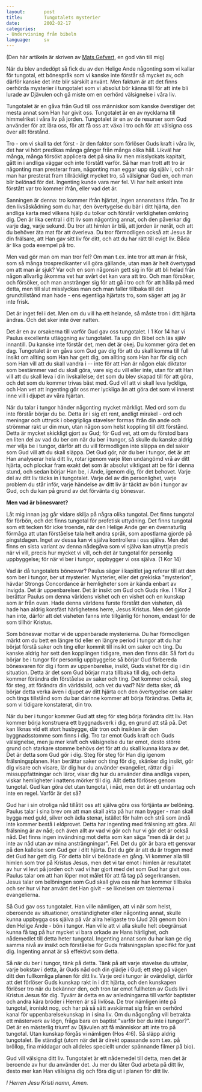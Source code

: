 ```yaml
---
layout:       post
title:        Tungotalets mysterier
date:         2002-02-17
categories:
- Undervisning från bibeln
language:     sv
---
```

(Den här artikeln är skriven av <a
href="mailto:mats@visionutv.se">Mats Gefvert</a>, en god vän till
mig)

När du blev andedöpt så fick du av den Helige Ande
någonting som vi kallar för tungotal, ett bönespråk som vi kanske inte
förstår så
mycket av, och därför kanske det inte blir särskilt
använt. Men faktum är att det finns oerhörda mysterier i tungotalet
som vi absolut bör känna till för att inte bli lurade av Djävulen och
gå miste om en oerhörd välsignelse i våra liv. 

Tungotalet är en
gåva från Gud till oss människor som kanske
överstiger det mesta
annat som Han har givit oss.  Tungotalet är en av
nycklarna till
himmelriket i våra liv på jorden. Tungotalet är en av
de resurser
som Gud använder för att lära oss, för att få oss att växa
i tro
och för att välsigna oss över allt förstånd.

Tro - om vi skall
ta det först - är den faktor som förlöser Guds kraft
i våra liv,
det har vi hört predikas många gånger från många olika
håll.
Likväl har många, många försökt applicera det på sina liv
men
misslyckats kapitalt, gått in i andliga väggar och inte
förstått
varför. Så har man trott att tro är någonting man
presterar fram,
någonting man eggar upp sig själv i, och när man
har presterat fram
tillräckligt mycket tro, så välsignar Gud en,
och man blir belönad för
det. Ingenting kunde vara mer fel. Vi har
helt enkelt inte förstått
var tro kommer ifrån, eller vad det
är.

Sanningen är denna: tro kommer ifrån hjärtat, ingen
annanstans
ifrån. Tro är den livsåskådning som du har, den
övertygelse du bär i
ditt hjärta, den andliga karta med vilkens
hjälp du tolkar och förstår
verkligheten omkring dig. Den är lika
central i ditt liv som någonting
annat, och den påverkar dig varje
dag, varje sekund.  Du tror att
himlen är blå, att jorden är neråt,
och att du behöver äta mat för att
överleva. Du tror förmodligen
också att Jesus är din frälsare, att Han
gav sitt liv för ditt, och
att du har rätt till evigt liv. Båda är
lika goda exempel på
tro.

Men vad gör man om man tror fel? Om man t.ex. inte tror
att man är
frisk, som så många trospredikanter vill göra gällande,
utan man är
helt övertygad om att man är sjuk? Var och en som
någonsin gett sig in
för att bli helad från någon allvarlig åkomma
vet hur svårt det kan
vara att tro. Och man försöker, och försöker,
och man anstränger sig
för att gå i tro och för att hålla på med
detta, men till slut
misslyckas man och man faller tillbaka till
det grundtillstånd man
hade - ens egentliga hjärtats tro, som säger
att jag är inte frisk.

Det är inget fel i det. Men om du vill
ha ett helande, så måste tron i
ditt hjärta ändras. Och det sker
inte över natten.

Det är en av orsakerna till varför Gud gav
oss tungotalet. I 1 Kor 14
har vi Paulus excellenta utläggning av
tungotalet. Ta upp din Bibel
och läs själv innantill. Du kanske
inte förstår det, men det är
okej. Du kommer göra det en
dag. Tungotalet är en gåva som Gud gav dig
för att du skall komma
till full insikt om allting som Han har gett
dig, om allting som
Han har för dig och som Han vill att du skall
vandra i -- inte för
att Han är någon elak diktator som bestämmer vad
du skall göra,
vare sig du vill eller inte, utan för att Han vill att
du skall
leva i din livskallelse; det som du blev skapad till för att
göra,
och det som du kommer trivas bäst med. Gud vill att vi skall
leva
lyckliga, och Han vet att ingenting gör oss mer lyckliga än
att
göra det som vi innerst inne vill i djupet av våra
hjärtan.

När du talar i tungor händer någonting mycket
märkligt. Med ord som du
inte förstår börjar du be. Detta är i sig
ett rent, andligt mirakel -
ord och meningar och uttryck i
obegripliga stavelser formas ifrån din
ande och strömmar rakt ur
din mun, utan någon som helst koppling till
ditt förstånd.  Detta
är mycket skickligt gjort av Gud; för Gud vet,
att om du förstod
bara en liten del av vad du ber om när du ber i
tungor, så skulle
du kanske aldrig mer vilja be i tungor, därför att
du vill
förmodligen inte släppa en del saker som Gud vill att du
skall
släppa. Det Gud gör, när du ber i tungor, det är att Han
analyserar
hela ditt liv, rotar igenom varje liten undangömd vrå av
ditt hjärta,
och plockar fram exakt det som är absolut viktigast
att be för i denna
stund, och sedan börjar Han be, i Ande, igenom
dig, för det
behovet. Varje del av ditt liv täcks in i
tungotalet. Varje del av din
personlighet, varje problem du står
inför, varje händelse av ditt liv
är täckt av bön i tungor av Gud,
och du kan på grund av det förvänta
dig
bönesvar.

<strong>Men vad är bönesvaret?</strong>

Låt
mig innan jag går vidare skilja på några olika tungotal. Det
finns
tungotal för förbön, och det finns tungotal för
profetisk
uttydning. Det finns tungotal som ett tecken för icke
troende, när den
Helige Ande ger en övernaturlig förmåga att utan
förståelse tala helt
andra språk, som apostlarna gjorde på
pingstdagen. Inget av dessa kan
vi själva kontrollera i oss
själva. Men det finns en sista variant av
denna nådegåva som vi
själva kan utnyttja precis när vi vill, precis
hur mycket vi vill,
och det är tungotal för personlig uppbyggelse; för
när vi ber i
tungor, uppbygger vi oss själva. (1 Kor 14)

Vad är då
tungotalets bönesvar? Paulus säger i kapitlet jag referar
till att
den som ber i tungor, ber ut mysterier. Mysterier, eller
det
grekiska "mysterion", hävdar Strongs Concordance är
hemligheter som är
kända enbart av invigda. Det är
uppenbarelser. Det är insikt om Gud
och Guds rike. I 1 Kor 2
berättar Paulus om denna världens vishet och
en vishet och en
kunskap som är från ovan. Hade denna världens furste
förstått den
visheten, då hade han aldrig korsfäst härlighetens herre,
Jesus
Kristus. Men det gjorde han inte, därför att det visheten
fanns
inte tillgänlig för honom, endast för de som tillhör
Kristus.

Som bönesvar mottar vi de uppenbarade mysterierna. Du
har förmodligen
märkt om du bett en längre tid eller en längre
period i tungor att du
har börjat förstå saker och ting eller
kommit till insikt om saker och
ting. Du kanske aldrig har sett den
kopplingen tidigare, men den finns
där. Så fort du börjar be i
tungor för personlig uppbyggelse så börjar
Gud förbereda bönesvaren
för dig i form av uppenbarelse, insikt, Guds
vishet för dig i din
situation. Detta är det som Gud börjar mata
tillbaka till dig, och
detta kommer förändra din förståelse av saker
och ting. Det kommer
också, steg för steg, att förändra din
världsbild, och vet du vad?
När detta sker, då börjar detta verka även
i djupet av ditt hjärta
och den övertygelse om saker och tings
tillstånd som du bar därinne
kommer att börja förändras. Detta är, som
vi tidigare konstaterat,
din tro.

När du ber i tungor kommer Gud att steg för steg börja
förändra ditt
liv.  Han kommer börja konstruera ett byggnadsverk i
dig, en grund att
stå på.  Det kan liknas vid ett stort husbygge,
där tron och insikten
är den byggnadsstomme som finns i dig. Tro
tar emot Guds kraft och
Guds välsignelse, men ju mer kraft och
välsignelse du tar emot, desto
större grund och starkare stomme
behövs det för att du skall kunna
klara av det.  Det är detta som
Gud gör i dig. Steg för steg för Han
dig igenom
frälsningsplanen. Han berättar saker och ting för dig,
skänker dig
insikt, gör dig visare och visare, lär dig hur du
använder
evangeliet, rättar dig i missuppfattningar och läror,
visar dig hur du
använder dina andliga vapen, viskar hemligheter i
nattens mörker till
dig. Allt detta förlöses genom tungotal. Gud
kan göra det utan
tungotal, i nåd, men det är ett undantag och inte
en regel. Varför är
det så?

Gud har i sin otroliga nåd
tillåtit oss att själva göra oss förtjänta
av belöning. Paulus
talar i sina brev om att man skall akta på hur man
bygger - man
skall bygga med guld, silver och ädla stenar, istället
för halm och
strå som ändå inte kommer bestå i eldprovet. Detta har
ingenting
med frälsning att göra. All frälsning är av nåd; och även
allt av
vad vi gör och hur vi gör det är också nåd. Det finns
ingen
invändning mot detta som kan säga "men då är det ju inte av
nåd utan
av mina ansträngningar". Fel.  Det du gör är bara ett
gensvar på den
kallelse som Gud ger i ditt hjärta.  Det du gör är
att du är trogen
med det Gud har gett dig. För detta blir vi
belönade en gång. Vi
kommer alla till himlen som tror på Kristus
Jesus, men det vi tar emot
i himlen är resultatet av hur vi levt på
jorden och vad vi har gjort
med det som Gud har givit oss. Paulus
talar om att han löper mot målet
för att få tag på
segerkransen. Jesus talar om belöningen som Gud
skall giva oss när
han kommer tillbaka och ser hur vi har använt det
Han givit - se
liknelsen om talenterna i evangelierna.

Så Gud gav oss
tungotalet. Han ville nämligen, att vi när som helst,
oberoende av
situationer, omständigheter eller någonting annat, skulle
kunna
uppbygga oss själva på vår allra heligaste tro (Jud 20) genom
bön i
den Helige Ande - bön i tungor. Han ville att vi alla skulle
helt
obegränsat kunna få tag på hur mycket vi bara orkade av
Hans
härlighet, och nådemedlet till detta heter tungotal. Ingenting
annat
som du har kan ge dig samma nivå av insikt och förståelse för
Guds
frälsningsplan specifikt för just dig. Ingenting annat är så
effektivt
som detta.

Så när du ber i tungor, tänk på
detta. Tänk på att varje stavelse du
uttalar, varje bokstav i
detta, är Guds nåd och din glädje i Gud; ett
steg på vägen ditt den
fullkomliga planen för ditt liv. Varje ord i
tungor är ovärdeligt,
därför att det förlöser Guds kunskap rakt in i
ditt hjärta, och den
kunskapen förlöser tro när du bekänner den, och
tron tar emot
fullheten av Guds liv i Kristus Jesus för dig. Tyvärr är
detta en
av anledningarna till varför baptister och andra kära bröder
i
Herren är så livlösa. De tror nämligen inte på tungotal,
ironiskt
nog, och har på så sätt avskärmat sig från en oerhörd
kanal för
uppenbarelsekunskap in i sina liv. Om du någongång vill
betrakta ett
mästerverk av lögn, fråga bara en baptist "varför ber
du inte i
tungor?". Det är en mästerlig triumf av Djävulen att få
människor att
inte tro på tungotal. Utan kunskap förgås vi nämligen
(Hos 4:6). Så
släpp aldrig tungotalet. Be ständigt (utom när det är
direkt opassande
som t.ex. på bröllop, fina middagar och alldeles
speciellt under
spännande filmer på bio).

Gud vill välsigna
ditt liv. Tungotalet är ett nådemedel till detta,
men det är
beroende av hur du använder det. Ju mer du låter Gud arbeta
på ditt
liv, desto mer kan Han välsigna dig och föra dig ut i planen
för
ditt liv.

<em>I Herren Jesu Kristi
namn,
Amen.</em>
